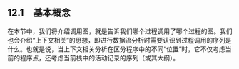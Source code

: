 ## 12.1　基本概念

在本节中，我们将介绍调用图，就是告诉我们哪个过程调用了哪个过程的图。我们也会介绍“上下文相关”的思想，即进行数据流分析时需要认识到过程调用的序列是什么。也就是说，当上下文相关分析在区分程序中的不同“位置”时，它不仅考虑当前的程序点，还考虑当前栈中的活动记录的序列（或其大纲）。